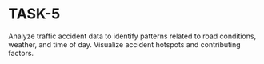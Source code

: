 # TASK-5

Analyze traffic accident data to identify patterns related to road conditions, weather, and time of day. Visualize accident hotspots and contributing factors.
